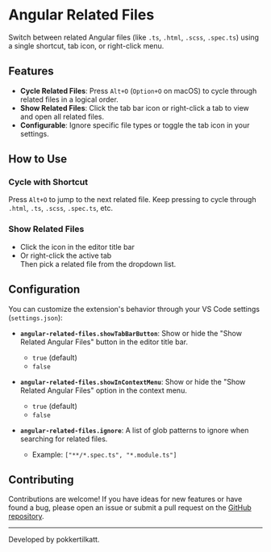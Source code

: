 # Angular Related Files

Switch between related Angular files (like `.ts`, `.html`, `.scss`, `.spec.ts`) using a single shortcut, tab icon, or right-click menu.

## Features

- **Cycle Related Files**: Press `Alt+O` (`Option+O` on macOS) to cycle through related files in a logical order.
- **Show Related Files**: Click the tab bar icon or right-click a tab to view and open all related files.
- **Configurable**: Ignore specific file types or toggle the tab icon in your settings.

## How to Use

### Cycle with Shortcut

Press `Alt+O` to jump to the next related file. Keep pressing to cycle through `.html`, `.ts`, `.scss`, `.spec.ts`, etc.

### Show Related Files

- Click the icon in the editor title bar  
- Or right-click the active tab  
Then pick a related file from the dropdown list.

## Configuration

You can customize the extension's behavior through your VS Code settings (`settings.json`):

- **`angular-related-files.showTabBarButton`**: Show or hide the "Show Related Angular Files" button in the editor title bar.
  - `true` (default)
  - `false`

- **`angular-related-files.showInContextMenu`**: Show or hide the "Show Related Angular Files" option in the context menu.
  - `true` (default)
  - `false`

- **`angular-related-files.ignore`**: A list of glob patterns to ignore when searching for related files.
  - Example: `["**/*.spec.ts", "*.module.ts"]`

## Contributing

Contributions are welcome! If you have ideas for new features or have found a bug, please open an issue or submit a pull request on the [GitHub repository](https://github.com/pokkertilkatt/angular-related-files).

---

Developed by pokkertilkatt.
